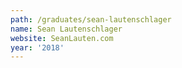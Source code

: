 ```yaml
---
path: /graduates/sean-lautenschlager
name: Sean Lautenschlager
website: SeanLauten.com
year: '2018'
---
```


